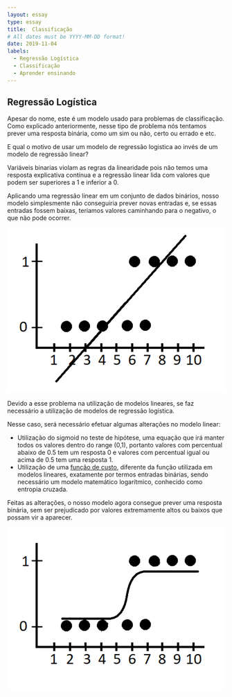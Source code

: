 ```yaml
---
layout: essay
type: essay
title:  Classificação
# All dates must be YYYY-MM-DD format!
date: 2019-11-04
labels:
  - Regressão Logística
  - Classificação
  - Aprender ensinando
---
```



## Regressão Logística

<p>Apesar do nome, este é um modelo usado para problemas de classificação. Como explicado anteriormente, nesse tipo de problema nós tentamos
prever uma resposta binária, como um sim ou não, certo ou errado e etc.</p>

<p>E qual o motivo de usar um modelo de regressão logistica ao invés de um modelo de regressão linear?</p>

<p>Variáveis binarias violam as regras da linearidade pois não temos uma resposta explicativa contínua e a regressão linear lida com valores que podem ser superiores a 1 e inferior a 0.</p>

<p>Aplicando uma regressão linear em um conjunto de dados binários, nosso modelo simplesmente não conseguiria prever novas entradas e, se essas entradas fossem baixas, teriamos valores caminhando para o negativo, o que não pode ocorrer.</p>

<img class="ui fluid image" src="../images/reg_lin_fake.png">

<p>Devido a esse problema na utilização de modelos lineares, se faz necessário a utilização de modelos de regressão logística.</p>

Nesse caso, será necessário efetuar algumas alterações no modelo linear:
 * Utilização do sigmoid no teste de hipótese, uma equação que irá manter todos os valores dentro do range (0,1), portanto valores com percentual abaixo de 0.5 tem um resposta 0 e valores com percentual igual ou acima de 0.5 tem uma resposta 1. 
 * Utilização de uma [função de custo](https://guilhermebrejeiro.github.io/essays/funcao_custo.html), diferente da função utilizada em modelos lineares, exatamente por termos entradas binárias, sendo necessário um modelo matemático logarítmico, conhecido como entropia cruzada.

<p>Feitas as alterações, o nosso modelo agora consegue prever uma resposta binária, sem ser prejudicado por valores extremamente altos ou baixos que possam vir a aparecer.</p>

<img class="ui fluid image" src="../images/reg_lin_fake2.png">



  
 
